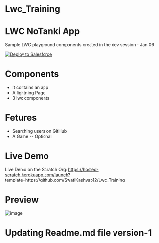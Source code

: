 # Lwc_Training
# LWC NoTanki App
 Sample LWC playground components created in the dev session - Jan 06
 
<a href="https://githubsfdeploy.herokuapp.com">
  <img alt="Deploy to Salesforce"
       src="https://raw.githubusercontent.com/afawcett/githubsfdeploy/master/deploy.png">
</a>

# Components 
 - It contains an app 
 - A lightning Page
 - 3 lwc components 

# Fetures 
 - Searching users on GitHub
 - A Game -- Optional

 
# Live Demo
Live Demo on the Scratch Org: https://hosted-scratch.herokuapp.com/launch?template=https://github.com/SwatiKashyap12/Lwc_Training

# Preview
![image](https://user-images.githubusercontent.com/121804533/210980546-159654f1-d1ea-4acc-95c0-6c0e95f9e199.png)

# Updating Readme.md file version-1
